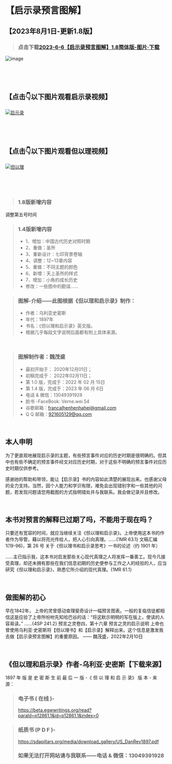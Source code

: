 





# 【启示录预言图解】

## 【2023年8月1日-更新1.8版】

> ### 点击下载<a href="https://github.com/VerneWei/Revelation-Illustration/raw/main/%E5%90%AF%E7%A4%BA%E5%BD%95%E9%A2%84%E8%A8%80%E5%9B%BE%E8%A7%A3%20-1.8-%20%E7%AE%80%E4%BD%93%E7%94%B5%E5%AD%90%E5%88%86%E4%BA%AB%E7%89%88%20%C2%B7%202023-8-1.jpg">2023-6-6【启示录预言图解】1.8简体版-图片·下载</a>


![image](https://github.com/VerneWei/Revelation-Illustration/blob/main/%E5%90%AF%E7%A4%BA%E5%BD%95%E9%A2%84%E8%A8%80%E5%9B%BE%E8%A7%A3%20-1.8-%20%E7%AE%80%E4%BD%93%E7%94%B5%E5%AD%90%E5%88%86%E4%BA%AB%E7%89%88%20%C2%B7%202023-8-1.jpg)

<br>
<br>
<br>

## 【点击👇以下图片观看启示录视频】
[![启示录](https://i.ytimg.com/vi/aPByd-Kuvxo/hqdefault.jpg)](https://www.youtube.com/watch?v=aPByd-Kuvxo&list=PLYL1obvmroFGvDZQMT6pxMEPieoPIzi4E "点击播放")

<br>
<br>
<br>

## 【点击👇以下图片观看但以理视频】
[![但以理](https://i.ytimg.com/vi/5CZJmdGottg/hqdefault.jpg)](https://www.youtube.com/watch?v=5CZJmdGottg&list=PLYL1obvmroFF6C9Vk7H5hV8TRshAS7z9y&index=1&t=175s "点击播放")

<br>
<br>
<br>

>  ### 1.8版新增内容
调整第五号时间

> ### 1.4版新增内容
> - 1、增加：中国古代历史对照时期
> - 2、重做：圣所
> - 3、重新设计：七印背景卷轴
> - 4、调整：12~13章内容
> - 5、重做：不同主题的颜色
> - 6、新增：天上圣所的样式
> - 7、增加：小角的成长历史
> - 修改：一些图中的勘误……




> ### 图解-介绍——此图根据《但以理和启示录》制作：
> - 作者：乌利亚史密斯
> - 年代：1897年
> - 书名：《但以理和启示录》英文版。
> - 根据几乎每段文字说明后面都有附上具体来源。

<br>

> ### 图解制作者：魏茂盛     
> - 最初开始于：     2020年12月01日；
> - 初稿完成于：     2022年02月11日； 
> - 第 1.0 版，完成于：2022 年 02 月 15日
> - 第 1.4 版，完成于：2023 年 06 月 6日
> - 电话 & 微信：13049391928
> - 脸书 -FaceBook: Verne.wei.54
> - 谷歌邮箱：francalhenhenhahei@gmail.com
> - Q Q 邮箱：921605129@qq.com

<br>

## 本人申明

为了更直观地展现启示录的主题，有些预言事件对应的历史时期是很明确的。但其中也有些不确定的预言事件经文对应历史时期，对于这些不明确的预言事件对应历史时期仅供参考。

感谢祂的帮助和带领，能让【启示录】书的内容如此清楚的展现出来。也感谢父母的全力支持。当然，因个人能力和学识有限，难免会出现错别字和一些其他的问题，若发现问题请您用截图的方式指明错处并与我联系。我会做记录并且修改。


<br>

## 本书对预言的解释已过期了吗，不能用于现在吗？

只要还有宽容的时间，就应当继续关注《但以理和启示录》。上帝使用这本书的作者作为导管，藉以将亮光传给人，把人心引向真理。......{1MR 63.1} 文稿汇编 1(19-96)，第 26 号 关于《但以理书和启示录思考》一书的论述（约 1901 年）

......主已指示我，这本书对启发那些关心现代真理之人将发挥一番善工。现今凡接受真理，却还未拥有那些在我们信息初期的历史便参与工作之人的经验的人，应当研究《但以理和启示录》，熟悉它所介绍的现代真理。{1MR 61.1}

<br>


## 做图解的初心

早在1842年， 上帝的灵曾感动查理斐奇设计一幅预言图表。一般的复临信徒都相信这是应验了上帝所吩咐先知哈巴谷的话：“将这默示明明的写在版上，使读的人容易读。” ......{4SP 241.2} 预言之灵卷四，第十六章 
预言之灵的启示说明 上帝也曾使用乌利亚·史密斯将【但以理书】和【启示录】解释出来。这个信息是激发我去做【启示录预言图解】的重要原因。
—— 魏茂盛，2022年2月10日


<br>

## 《但以理和启示录》作者-乌利亚·史密斯【下载来源】

1897 年 版 是 史 密 斯 生 前 最 后 一 版 -《 但 以 理 和 启 示 录》 版 本 - 来 源：
> ### 电子书 ( 在线 )- 
> https://beta.egwwritings.org/read?paraId=p12861.1&id=p12861.1&index=0

> ### 纸质书 (P D F )-
> https://sdapillars.org/media/download_gallery/US_DanRev1897.pdf
> ### 如果无法打开网站请与我联系——电话 & 微信：13049391928





